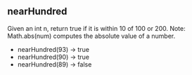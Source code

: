 
## nearHundred

Given an int n, return true if it is within 10 of 100 or 200.
Note: Math.abs(num) computes the absolute value of a number.


* nearHundred(93) → true
* nearHundred(90) → true
* nearHundred(89) → false